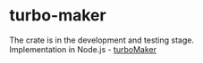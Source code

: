 # turbo-maker

The crate is in the development and testing stage.<br>
Implementation in Node.js - [turboMaker](https://www.npmjs.com/package/turbo-maker)
